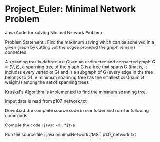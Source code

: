 # Project_Euler: Minimal Network Problem
Java Code for solving Minimal Network Problem

Problem Statement : Find the maximum saving which can be acheived in a given graph by cutting out the edges provided the graph remains connected.

 A spanning tree is defined as: Given an undirected and connected graph $G=(V,E)$, a spanning tree of the graph G is a tree that spans G (that is, it includes every vertex of G) and is a subgraph of G (every edge in the tree belongs to G). 
 A minimum spanning tree has the smallest cost(sum of weights) among the set of spanning trees.
 
 

 Kruskal's Algorithm is implemented to find the minimum spanning tree.
 
Imput data is read from p107_network.txt

Download the complete source code in one folder and run the following commands:

Compile the code : javac -d . *.java

Run the source file : java minimalNetworks/MST p107_network.txt





